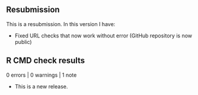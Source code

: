 ## Resubmission

This is a resubmission. In this version I have:

* Fixed URL checks that now work without error (GitHub repository is now public)

## R CMD check results

0 errors | 0 warnings | 1 note

* This is a new release.
